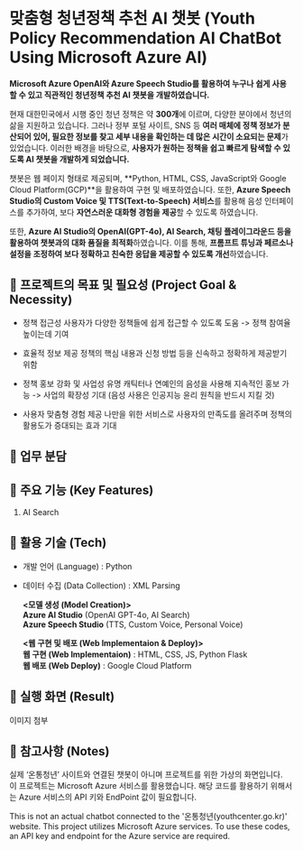 # 맞춤형 청년정책 추천 AI 챗봇  (Youth Policy Recommendation AI ChatBot Using Microsoft Azure AI)

**Microsoft Azure OpenAI와 Azure Speech Studio를 활용하여 누구나 쉽게 사용할 수 있고 직관적인 청년정책 추천 AI 챗봇을 개발하였습니다.**

현재 대한민국에서 시행 중인 청년 정책은 약 **300개**에 이르며, 다양한 분야에서 청년의 삶을 지원하고 있습니다. 그러나 정부 포털 사이트, SNS 등 **여러 매체에 정책 정보가 분산되어 있어, 필요한 정보를 찾고 세부 내용을 확인하는 데 많은 시간이 소요되는 문제**가 있었습니다. 이러한 배경을 바탕으로, **사용자가 원하는 정책을 쉽고 빠르게 탐색할 수 있도록 AI 챗봇을 개발하게 되었습니다.**

챗봇은 웹 페이지 형태로 제공되며, **Python, HTML, CSS, JavaScript와 Google Cloud Platform(GCP)**을 활용하여 구현 및 배포하였습니다. 또한, **Azure Speech Studio의 Custom Voice 및 TTS(Text-to-Speech) 서비스**를 활용해 음성 인터페이스를 추가하여, 보다 **자연스러운 대화형 경험을 제공**할 수 있도록 하였습니다.

또한, **Azure AI Studio의 OpenAI(GPT-4o), AI Search, 채팅 플레이그라운드 등을 활용하여 챗봇과의 대화 품질을 최적화**하였습니다. 이를 통해, **프롬프트 튜닝과 페르소나 설정을 조정하여 보다 정확하고 친숙한 응답을 제공할 수 있도록 개선**하였습니다.





## :pushpin: 프로젝트의 목표 및 필요성 (Project Goal & Necessity)
* 정책 접근성
사용자가 다양한 정책들에 쉽게 접근할 수 있도록 도움 -> 정책 참여율 높이는데 기여

* 효율적 정보 제공 
정책의 핵심 내용과 신청 방법 등을 신속하고 정확하게 제공받기 위함

* 정책 홍보 강화 및 사업성
유명 캐틱터나 연예인의 음성을 사용해 지속적인 홍보 가능 -> 사업의 확장성 기대
(음성 사용은 인공지능 윤리 원칙을 반드시 지킬 것)

* 사용자 맞춤형 경험 제공
나만을 위한 서비스로 사용자의 만족도를 올려주며 정책의 활용도가 증대되는 효과 기대


## :pushpin: 업무 분담 


## :pushpin: 주요 기능 (Key Features)
1. AI Search 








## :pushpin: 활용 기술 (Tech)
* 개발 언어 (Language) : Python  
* 데이터 수집 (Data Collection) : XML Parsing  

  **<모델 생성 (Model Creation)>**    
  **Azure AI Studio** (OpenAI GPT-4o, AI Search)   
  **Azure Speech Studio** (TTS, Custom Voice, Personal Voice)   

  **<웹 구현 및 배포 (Web Implementaion & Deploy)>**  
  **웹 구현 (Web Implementaion)** : HTML, CSS, JS, Python Flask  
  **웹 배포 (Web Deploy)** : Google Cloud Platform  


## :pushpin: 실행 화면 (Result)
이미지 첨부

## :pushpin: 참고사항 (Notes)
  실제 ‘온통청년’ 사이트와 연결된 챗봇이 아니며 프로젝트를 위한 가상의 화면입니다.   
  이 프로젝트는 Microsoft Azure 서비스를 활용했습니다. 해당 코드를 활용하기 위해서는 Azure 서비스의 API 키와 EndPoint 값이 필요합니다.  
  
  This is not an actual chatbot connected to the '온통청년(youthcenter.go.kr)' website.
  This project utilizes Microsoft Azure services. To use these codes, an API key and endpoint for the Azure service are required.
